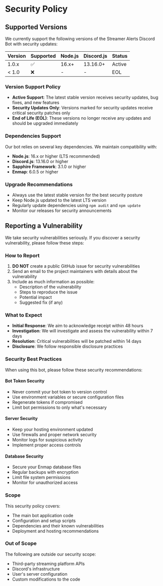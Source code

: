 # Security Policy

## Supported Versions

We currently support the following versions of the Streamer Alerts Discord Bot with security updates:

| Version | Supported          | Node.js | Discord.js | Status |
| ------- | ------------------ | ------- | ---------- | ------ |
| 1.0.x   | :white_check_mark: | 16.x+   | 13.16.0+   | Active |
| < 1.0   | :x:                | -       | -          | EOL    |

### Version Support Policy

- **Active Support**: The latest stable version receives security updates, bug fixes, and new features
- **Security Updates Only**: Versions marked for security updates receive critical security patches only
- **End of Life (EOL)**: These versions no longer receive any updates and should be upgraded immediately

### Dependencies Support

Our bot relies on several key dependencies. We maintain compatibility with:

- **Node.js**: 16.x or higher (LTS recommended)
- **Discord.js**: 13.16.0 or higher
- **Sapphire Framework**: 3.1.0 or higher
- **Enmap**: 6.0.5 or higher

### Upgrade Recommendations

- Always use the latest stable version for the best security posture
- Keep Node.js updated to the latest LTS version
- Regularly update dependencies using `npm audit` and `npm update`
- Monitor our releases for security announcements

## Reporting a Vulnerability

We take security vulnerabilities seriously. If you discover a security vulnerability, please follow these steps:

### How to Report

1. **DO NOT** create a public GitHub issue for security vulnerabilities
2. Send an email to the project maintainers with details about the vulnerability
3. Include as much information as possible:
   - Description of the vulnerability
   - Steps to reproduce the issue
   - Potential impact
   - Suggested fix (if any)

### What to Expect

- **Initial Response**: We aim to acknowledge receipt within 48 hours
- **Investigation**: We will investigate and assess the vulnerability within 7 days
- **Resolution**: Critical vulnerabilities will be patched within 14 days
- **Disclosure**: We follow responsible disclosure practices

### Security Best Practices

When using this bot, please follow these security recommendations:

#### Bot Token Security
- Never commit your bot token to version control
- Use environment variables or secure configuration files
- Regenerate tokens if compromised
- Limit bot permissions to only what's necessary

#### Server Security
- Keep your hosting environment updated
- Use firewalls and proper network security
- Monitor logs for suspicious activity
- Implement proper access controls

#### Database Security
- Secure your Enmap database files
- Regular backups with encryption
- Limit file system permissions
- Monitor for unauthorized access

### Scope

This security policy covers:
- The main bot application code
- Configuration and setup scripts
- Dependencies and their known vulnerabilities
- Deployment and hosting recommendations

### Out of Scope

The following are outside our security scope:
- Third-party streaming platform APIs
- Discord's infrastructure
- User's server configuration
- Custom modifications to the code
